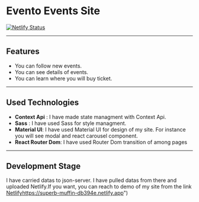 # Evento Events Site

[![Netlify Status](https://api.netlify.com/api/v1/badges/5af8d68f-91e8-4be5-b1eb-b87cce582cae/deploy-status)](https://app.netlify.com/sites/superb-muffin-db394e/deploys)

---

## Features

- You can follow new events.
- You can see details of events.
- You can learn where you will buy ticket.

---

## Used Technologies

- **Context Api** : I have made state managment with Context Api.
- **Sass** : I have used Sass for style managment.
- **Material UI**: I have used Material UI for design of my site. For instance you will see modal and react carousel component.
- **React Router Dom**: I have used Router Dom transition of among pages


---

## Development Stage

I have carried datas to json-server. I have pulled datas from there and uploaded Netlify.If you want, you can reach to demo of my site  from the link
[Netlify](https://superb-muffin-db394e.netlify.app)https://superb-muffin-db394e.netlify.app")


